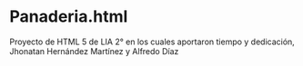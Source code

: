 # Panaderia.html
Proyecto de HTML 5 de LIA 2° en los cuales aportaron tiempo y dedicación, Jhonatan Hernández Martínez y Alfredo Díaz
